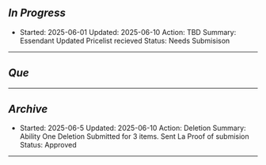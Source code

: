 
## *In Progress*



- Started: 2025-06-01
  Updated: 2025-06-10
  Action: TBD
  Summary: Essendant Updated Pricelist recieved 
  Status: Needs Submisison

-------------------

## *Que*

-----------------------------------
## *Archive*

- Started: 2025-06-5
  Updated: 2025-06-10
  Action: Deletion
  Summary: Ability One Deletion Submitted for 3 items. Sent La Proof of submision 
  Status: Approved
-----------------------------------
